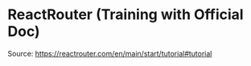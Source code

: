 # ReactRouter (Training with Official Doc)

Source: https://reactrouter.com/en/main/start/tutorial#tutorial